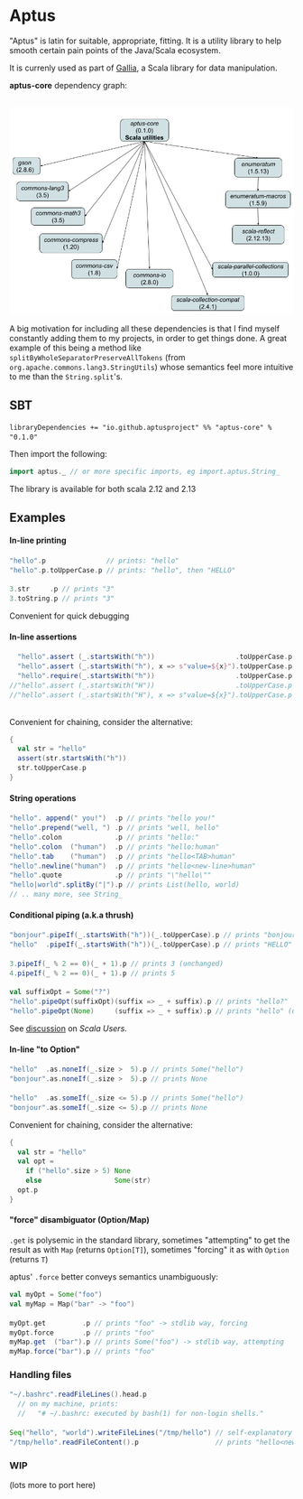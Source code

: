 # Aptus

"Aptus" is latin for suitable, appropriate, fitting. It is a utility library to help smooth certain pain points of the Java/Scala ecosystem.

It is currenly used as part of [Gallia](https://github.com/galliaproject/gallia-core/blob/master/README.md#210129170214), a Scala library for data manipulation.

<a name="210121153149"></a>
**aptus-core** dependency graph:<br/><br/>
<div style="text-align:center"><img src="./dependencies.png" alt="core dependency graph"></div>

<a name="210531095628"></a>
A big motivation for including all these dependencies is that I find myself constantly adding them to my projects, in order to get things done.
A great example of this being a method like `splitByWholeSeparatorPreserveAllTokens` (from `org.apache.commons.lang3.StringUtils`) whose semantics feel more intuitive to me than the `String.split`'s.

## SBT
`libraryDependencies += "io.github.aptusproject" %% "aptus-core" % "0.1.0"`

Then import the following:

```scala
import aptus._ // or more specific imports, eg import.aptus.String_
```

The library is available for both scala 2.12 and 2.13

## Examples

#### In-line printing
<a name="210531093421"></a><a name="printing"></a>
```scala
"hello".p               // prints: "hello"
"hello".p.toUpperCase.p // prints: "hello", then "HELLO"

3.str     .p // prints "3"
3.toString.p // prints "3"
```
Convenient for quick debugging

#### In-line assertions
<a name="210531093422"></a><a name="in-line-assertions"></a>
```scala
  "hello".assert (_.startsWith("h"))                    .toUpperCase.p // prints "HELLO"
  "hello".assert (_.startsWith("h"), x => s"value=${x}").toUpperCase.p // prints "HELLO"    
  "hello".require(_.startsWith("h"))                    .toUpperCase.p // prints "HELLO"   
//"hello".assert (_.startsWith("H"))                    .toUpperCase.p // throws AssertionError
//"hello".assert (_.startsWith("H"), x => s"value=${x}").toUpperCase.p // throws AssertionError:
                                                                       //   assertion failed: value=hello
```
Convenient for chaining, consider the alternative:
```scala
{
  val str = "hello"
  assert(str.startsWith("h"))
  str.toUpperCase.p
}
```

#### String operations
<a name="210531093423"></a><a name="string-ops"></a>
```scala
"hello". append(" you!")  .p // prints "hello you!"
"hello".prepend("well, ") .p // prints "well, hello"
"hello".colon             .p // prints "hello:"
"hello".colon  ("human")  .p // prints "hello:human"
"hello".tab    ("human")  .p // prints "hello<TAB>human"
"hello".newline("human")  .p // prints "hello<new-line>human"
"hello".quote             .p // prints "\"hello\""
"hello|world".splitBy("|").p // prints List(hello, world)
// .. many more, see String_
```


#### Conditional piping (a.k.a thrush)
<a name="210531093424"></a><a name="conditional-piping"></a>
```scala
"bonjour".pipeIf(_.startsWith("h"))(_.toUpperCase).p // prints "bonjour" (unchanged)
"hello"  .pipeIf(_.startsWith("h"))(_.toUpperCase).p // prints "HELLO"

3.pipeIf(_ % 2 == 0)(_ + 1).p // prints 3 (unchanged)
4.pipeIf(_ % 2 == 0)(_ + 1).p // prints 5

val suffixOpt = Some("?")
"hello".pipeOpt(suffixOpt)(suffix => _ + suffix).p // prints "hello?"
"hello".pipeOpt(None)     (suffix => _ + suffix).p // prints "hello" (unchanged)
```

See [discussion](https://users.scala-lang.org/t/implicit-class-for-any-and-or-generic-type/501) on _Scala Users_.

#### In-line "to Option"
<a name="210531093425"></a><a name="in-line-to-option"></a>
```scala
"hello"  .as.noneIf(_.size >  5).p // prints Some("hello")
"bonjour".as.noneIf(_.size >  5).p // prints None

"hello"  .as.someIf(_.size <= 5).p // prints Some("hello")
"bonjour".as.someIf(_.size <= 5).p // prints None
```

Convenient for chaining, consider the alternative:
```scala
{
  val str = "hello"
  val opt =
    if ("hello".size > 5) None
    else                  Some(str)
  opt.p
}
```

#### "force" disambiguator (Option/Map)
<a name="210531093426"></a><a name="force-disambiguator"></a>

`.get` is polysemic in the standard library, sometimes "attempting" to get the result as with `Map` (returns `Option[T]`), sometimes "forcing" it as with `Option` (returns `T`)
   
aptus' `.force` better conveys semantics unambiguously:

```scala
val myOpt = Some("foo")
val myMap = Map("bar" -> "foo")

myOpt.get         .p // prints "foo" -> stdlib way, forcing 
myOpt.force       .p // prints "foo"
myMap.get  ("bar").p // prints Some("foo") -> stdlib way, attempting
myMap.force("bar").p // prints "foo"
```

### Handling files
<a name="210531093427"></a><a name="files-handling"></a>
```scala
"~/.bashrc".readFileLines().head.p
  // on my machine, prints:
  //   "# ~/.bashrc: executed by bash(1) for non-login shells."
  
Seq("hello", "world").writeFileLines("/tmp/hello") // self-explanatory
"/tmp/hello".readFileContent().p                   // prints "hello<new-line>world"
```

### WIP
<a name="210531093428"></a>
(lots more to port here)


